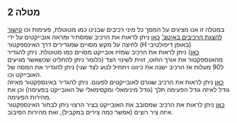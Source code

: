 ## מטלה 2
במטלה זו אנו מציגים על המסך כל מיני רכיבים שבנינו כמו מטוטלת, פעימות וכו
[קישור להצגת הרכיבים באיטצ'](https://gamedevrel2024shovhalyon.itch.io/component)
[כאן](https://github.com/gameDevCourse24/Matala2PartA/blob/main/Assets/Script/Hide.cs) ניתן לראות את הרכיב שמסתיר ומראה אובייקטים על ידי לחיצה על מקש מסויים שמגדירים דרך האינספקטור (H באופן דיפולטיבי)  
[כאן](https://github.com/gameDevCourse24/Matala2PartA/blob/main/Assets/Script/Oscillator.cs)) ניתן לראות את הרכיב שמזיז אובייקט מסויים כמו מטוטלת. ניתן להגדיר מהאנספקטור את אורך החוט, זווית לשינוי הצד (כלומר ניתן להחליט שכשאשר מגיעים ל90 מעלות אז הרכיב ישנה את כיוונו ויתחיל לנוע לצד שני) ניתן להגדיר את המסה של האובייקט וכו.  
[כאן](https://github.com/gameDevCourse24/Matala2PartA/blob/main/Assets/Script/beatting.cs) ניתן לראות את הרכיב שגורם לאובייקטים לפעום. ניתן להגדיר באינספקטור מאיזה גודל לאיזה גודל הפעימה תלך (גודל מינימאלי ומקסימאלי של האובייקט בפעימה) וכן את מהירות הפעימה.  
[כאן](https://github.com/gameDevCourse24/Matala2PartA/blob/main/Assets/Script/rotator.cs) ניתן לראות את הרכיב שמסובב את האובייקט בציר הרצוי ניתן לבחור האינספקטור איזה ציר רוצים (אפשר כמה צירים במקביל), ואת מהירות הסיבוב.  
